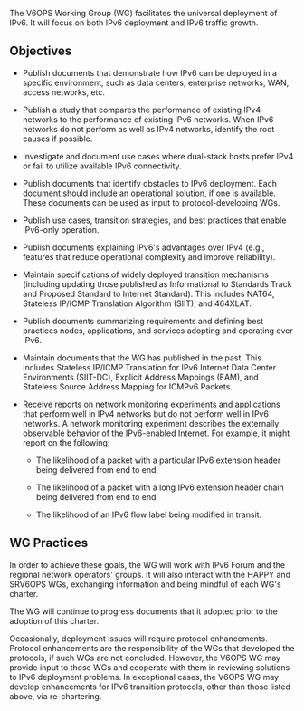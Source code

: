 The V6OPS Working Group (WG) facilitates the universal deployment of IPv6. It will focus on both IPv6 deployment and IPv6 traffic growth.

## Objectives

*  Publish documents that demonstrate how IPv6 can be deployed in a specific environment, such as data centers, enterprise networks, WAN, access networks, etc.

*  Publish a study that compares the performance of existing IPv4 networks to the performance of existing IPv6 networks. When IPv6 networks do not perform as well as IPv4 networks, identify the root causes if possible.

*  Investigate and document use cases where dual-stack hosts prefer IPv4 or fail to utilize available IPv6 connectivity.

*  Publish documents that identify obstacles to IPv6 deployment. Each document should include an operational solution, if one is available.  These documents can be used as input to protocol-developing WGs.

*  Publish use cases, transition strategies, and best practices that enable IPv6-only operation.

*  Publish documents explaining IPv6's advantages over IPv4 (e.g., features that reduce operational complexity and improve reliability).

*  Maintain specifications of widely deployed transition mechanisms (including updating those published as Informational to Standards Track and Proposed Standard to Internet Standard). This includes NAT64, Stateless IP/ICMP Translation Algorithm (SIIT), and 464XLAT.

*  Publish documents summarizing requirements and defining best practices nodes, applications, and services adopting and operating over IPv6.

*  Maintain documents that the WG has published in the past. This includes Stateless IP/ICMP Translation for IPv6 Internet Data Center Environments (SIIT-DC), Explicit Address Mappings (EAM), and Stateless Source Address Mapping for ICMPv6 Packets. 

*  Receive reports on network monitoring experiments and applications that perform well in IPv4 networks but do not perform well in IPv6 networks. A network monitoring experiment describes the externally observable behavior of the IPv6-enabled Internet. For example, it might report on the following:

      + The likelihood of a packet with a particular IPv6 extension header being delivered from end to end.
        
      + The likelihood of a packet with a long IPv6 extension header chain being delivered from end to end.
 
      + The likelihood of an IPv6 flow label being modified in transit.

## WG Practices

In order to achieve these goals, the WG will work with IPv6 Forum and the regional network operators' groups.  It will also interact with the HAPPY and SRV6OPS WGs, exchanging information and being mindful of each WG's charter.

The WG will continue to progress documents that it adopted prior to the adoption of this charter.

Occasionally, deployment issues will require protocol enhancements. Protocol enhancements are the responsibility of the WGs that developed the protocols, if such WGs are not concluded. However, the V6OPS WG may provide input to those WGs and cooperate with them in reviewing solutions to IPv6 deployment problems. In exceptional cases, the V6OPS WG may develop enhancements for IPv6 transition protocols, other than those listed above, via re-chartering.
